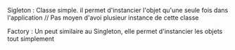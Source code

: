 Sigleton : Classe simple. il permet d'instancier l'objet qu'une seule fois dans l'application
// Pas moyen d'avoi plusieur instance de cette classe

Factory : Un peut similaire au Singleton, elle permet d'instancier les objets tout simplement